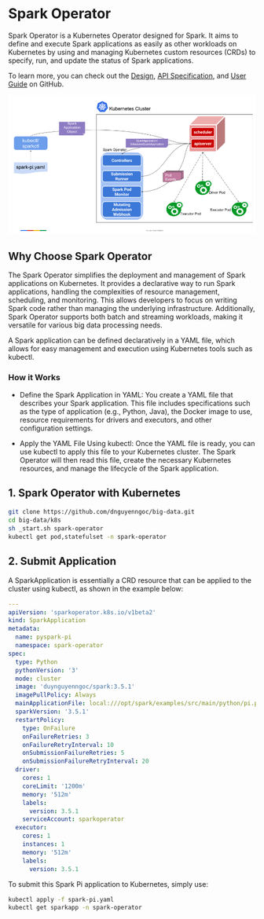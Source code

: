 # Spark Operator

Spark Operator is a Kubernetes Operator designed for Spark. It aims to define and execute Spark applications as easily as other workloads on Kubernetes by using and managing Kubernetes custom resources (CRDs) to specify, run, and update the status of Spark applications.

To learn more, you can check out the [Design](https://github.com/GoogleCloudPlatform/spark-on-k8s-operator/blob/master/docs/design.md), [API Specification](https://github.com/GoogleCloudPlatform/spark-on-k8s-operator/blob/master/docs/user-guide.md), and [User Guide](https://github.com/GoogleCloudPlatform/spark-on-k8s-operator/blob/master/docs/user-guide.md) on GitHub.

![Spark Operator](./images/spark-operator.png)

## Why Choose Spark Operator

The Spark Operator simplifies the deployment and management of Spark applications on Kubernetes. It provides a declarative way to run Spark applications, handling the complexities of resource management, scheduling, and monitoring. This allows developers to focus on writing Spark code rather than managing the underlying infrastructure. Additionally, Spark Operator supports both batch and streaming workloads, making it versatile for various big data processing needs.

A Spark application can be defined declaratively in a YAML file, which allows for easy management and execution using Kubernetes tools such as kubectl.

### How it Works

- Define the Spark Application in YAML: You create a YAML file that describes your Spark application. This file includes specifications such as the type of application (e.g., Python, Java), the Docker image to use, resource requirements for drivers and executors, and other configuration settings.

- Apply the YAML File Using kubectl: Once the YAML file is ready, you can use kubectl to apply this file to your Kubernetes cluster. The Spark Operator will then read this file, create the necessary Kubernetes resources, and manage the lifecycle of the Spark application.

## 1. Spark Operator with Kubernetes
```sh
git clone https://github.com/dnguyenngoc/big-data.git
cd big-data/k8s
sh _start.sh spark-operator
kubectl get pod,statefulset -n spark-operator
```

## 2. Submit Application
A SparkApplication is essentially a CRD resource that can be applied to the cluster using kubectl, as shown in the example below:
```yaml
---
apiVersion: 'sparkoperator.k8s.io/v1beta2'
kind: SparkApplication
metadata:
  name: pyspark-pi
  namespace: spark-operator
spec:
  type: Python
  pythonVersion: '3'
  mode: cluster
  image: 'duynguyenngoc/spark:3.5.1'
  imagePullPolicy: Always
  mainApplicationFile: local:///opt/spark/examples/src/main/python/pi.py
  sparkVersion: '3.5.1'
  restartPolicy:
    type: OnFailure
    onFailureRetries: 3
    onFailureRetryInterval: 10
    onSubmissionFailureRetries: 5
    onSubmissionFailureRetryInterval: 20
  driver:
    cores: 1
    coreLimit: '1200m'
    memory: '512m'
    labels:
      version: 3.5.1
    serviceAccount: sparkoperator
  executor:
    cores: 1
    instances: 1
    memory: '512m'
    labels:
      version: 3.5.1
```

To submit this Spark Pi application to Kubernetes, simply use:

```sh
kubectl apply -f spark-pi.yaml
kubectl get sparkapp -n spark-operator
```